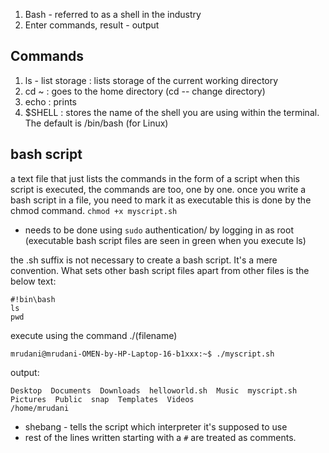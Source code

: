 
1. Bash - referred to as a shell in the industry
2. Enter commands, result - output

## Commands

1. ls - list storage : lists storage of the current working directory
2. cd ~ : goes to the home directory (cd -- change directory)
3. echo : prints
4. $SHELL : stores the name of the shell you are using within the terminal. The default is /bin/bash (for Linux)

## bash script

a text file that just lists the commands in the form of a script
when this script is executed, the commands are too, one by one.
once you write a bash script in a file, you need to mark it as executable
this is done by the chmod command.
`chmod +x myscript.sh`

- needs to be done using `sudo`  authentication/ by logging in as root
(executable bash script files are seen in green when you execute ls)

the .sh suffix is not necessary to create a bash script. It's a mere convention.
What sets other bash script files apart from other files is the below text:

```
#!bin\bash
ls
pwd
```

execute using the command ./(filename)
```
mrudani@mrudani-OMEN-by-HP-Laptop-16-b1xxx:~$ ./myscript.sh
```

output:
```
Desktop  Documents  Downloads  helloworld.sh  Music  myscript.sh  Pictures  Public  snap  Templates  Videos
/home/mrudani
```
- shebang - tells the script which interpreter it's supposed to use
- rest of the lines written starting with a `#` are treated as comments.